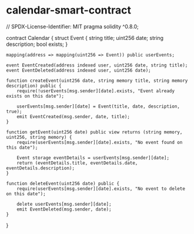 # calendar-smart-contract
// SPDX-License-Identifier: MIT
pragma solidity ^0.8.0;

contract Calendar {
    struct Event {
        string title;
        uint256 date;
        string description;
        bool exists;
    }

    mapping(address => mapping(uint256 => Event)) public userEvents;
    
    event EventCreated(address indexed user, uint256 date, string title);
    event EventDeleted(address indexed user, uint256 date);
    
    function createEvent(uint256 date, string memory title, string memory description) public {
        require(!userEvents[msg.sender][date].exists, "Event already exists on this date");
        
        userEvents[msg.sender][date] = Event(title, date, description, true);
        emit EventCreated(msg.sender, date, title);
    }
    
    function getEvent(uint256 date) public view returns (string memory, uint256, string memory) {
        require(userEvents[msg.sender][date].exists, "No event found on this date");
        
        Event storage eventDetails = userEvents[msg.sender][date];
        return (eventDetails.title, eventDetails.date, eventDetails.description);
    }
    
    function deleteEvent(uint256 date) public {
        require(userEvents[msg.sender][date].exists, "No event to delete on this date");
        
        delete userEvents[msg.sender][date];
        emit EventDeleted(msg.sender, date);
    }
}
